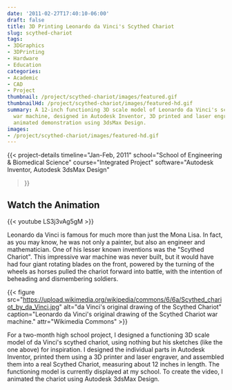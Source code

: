 ```yaml
---
date: '2011-02-27T17:40:10-06:00'
draft: false
title: 3D Printing Leonardo da Vinci's Scythed Chariot
slug: scythed-chariot
tags:
- 3DGraphics
- 3DPrinting
- Hardware
- Education
categories:
- Academic
- CAD
- Project
thumbnail: /project/scythed-chariot/images/featured.gif
thumbnailHd: /project/scythed-chariot/images/featured-hd.gif
summary: A 12-inch functioning 3D scale model of Leonardo da Vinci's scythed chariot
  war machine, designed in Autodesk Inventor, 3D printed and laser engraved, with
  animated demonstration using 3dsMax Design.
images:
- /project/scythed-chariot/images/featured-hd.gif
---
```

{{< project-details
  timeline="Jan-Feb, 2011"
  school="School of Engineering & Biomedical Science"
  course="Integrated Project"
  software="Autodesk Inventor, Autodesk 3dsMax Design"
>}}

## Watch the Animation

{{< youtube LS3j3vAg5gM >}}


Leonardo da Vinci is famous for much more than just the Mona Lisa. In fact, as you may know, he was not only a painter, but also an engineer and mathematician. One of his lesser known inventions was the "Scythed Chariot". This impressive war machine was never built, but it would have had four giant rotating blades on the front, powered by the turning of the wheels as horses pulled the chariot forward into battle, with the intention of beheading and dismembering soldiers.

{{< figure src="https://upload.wikimedia.org/wikipedia/commons/6/6a/Scythed_chariot_by_da_Vinci.jpg" alt="da Vinci's original drawing of the Scythed Chariot" caption="Leonardo da Vinci's original drawing of the Scythed Chariot war machine." attr="Wikimedia Commons" >}}

For a two-month high school project, I designed a functioning 3D scale model of da Vinci's scythed chariot, using nothing but his sketches (like the one above) for inspiration. I designed the individual parts in Autodesk Inventor, printed them using a 3D printer and laser engraver, and assembled them into a real Scythed Chariot, measuring about 12 inches in length. The functioning model is currently displayed at my school. To create the video, I animated the chariot using Autodesk 3dsMax Design.
